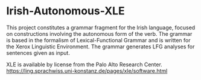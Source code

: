 # Irish-Autonomous-XLE

This project constitutes a grammar fragment for the Irish language, focused on constructions involving the autonomous form of the verb. The grammar is based in the formalism of Lexical-Functional Grammar and is written for the Xerox Linguistic Environment. The grammar generates LFG analyses for sentences given as input.

XLE is available by license from the Palo Alto Research Center.
https://ling.sprachwiss.uni-konstanz.de/pages/xle/software.html
